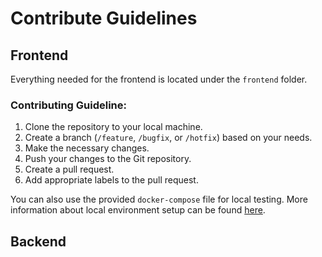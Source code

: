 # Contribute Guidelines

## Frontend

Everything needed for the frontend is located under the `frontend` folder.

### Contributing Guideline:

1. Clone the repository to your local machine.
2. Create a branch (`/feature`, `/bugfix`, or `/hotfix`) based on your needs.
3. Make the necessary changes.
4. Push your changes to the Git repository.
5. Create a pull request.
6. Add appropriate labels to the pull request.

You can also use the provided `docker-compose` file for local testing. More information about local environment setup can be found [here](/doc/local-env.md/).

## Backend
